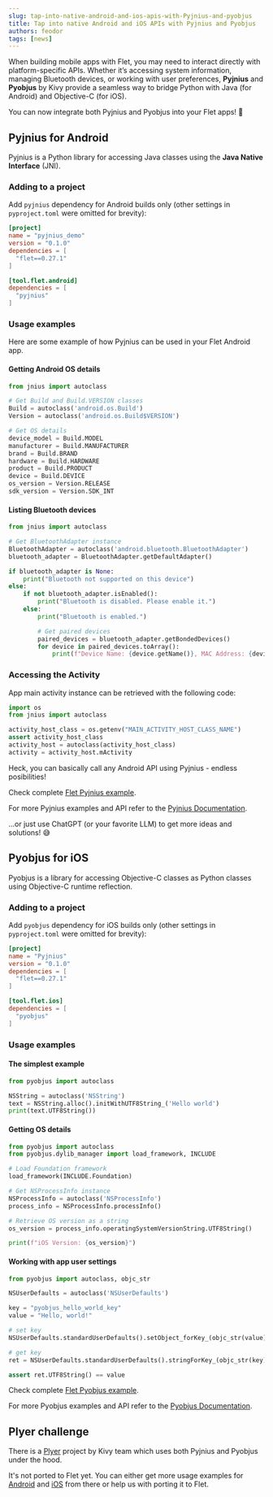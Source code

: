 ```yaml
---
slug: tap-into-native-android-and-ios-apis-with-Pyjnius-and-pyobjus
title: Tap into native Android and iOS APIs with Pyjnius and Pyobjus
authors: feodor
tags: [news]
---
```


When building mobile apps with Flet, you may need to interact directly with platform-specific APIs. Whether it’s accessing system information, managing Bluetooth devices, or working with user preferences, **Pyjnius** and **Pyobjus** by Kivy provide a seamless way to bridge Python with Java (for Android) and Objective-C (for iOS).

You can now integrate both Pyjnius and Pyobjus into your Flet apps! 🚀

<!-- truncate -->

## Pyjnius for Android

Pyjnius is a Python library for accessing Java classes using the **Java Native Interface** (JNI).

### Adding to a project

Add `pyjnius` dependency for Android builds only (other settings in `pyproject.toml` were omitted for brevity):

```toml
[project]
name = "pyjnius_demo"
version = "0.1.0"
dependencies = [
  "flet==0.27.1"
]

[tool.flet.android]
dependencies = [
  "pyjnius"
]
```

### Usage examples

Here are some example of how Pyjnius can be used in your Flet Android app.

#### Getting Android OS details

```python
from jnius import autoclass

# Get Build and Build.VERSION classes
Build = autoclass('android.os.Build')
Version = autoclass('android.os.Build$VERSION')

# Get OS details
device_model = Build.MODEL
manufacturer = Build.MANUFACTURER
brand = Build.BRAND
hardware = Build.HARDWARE
product = Build.PRODUCT
device = Build.DEVICE
os_version = Version.RELEASE
sdk_version = Version.SDK_INT
```

#### Listing Bluetooth devices

```python
from jnius import autoclass

# Get BluetoothAdapter instance
BluetoothAdapter = autoclass('android.bluetooth.BluetoothAdapter')
bluetooth_adapter = BluetoothAdapter.getDefaultAdapter()

if bluetooth_adapter is None:
    print("Bluetooth not supported on this device")
else:
    if not bluetooth_adapter.isEnabled():
        print("Bluetooth is disabled. Please enable it.")
    else:
        print("Bluetooth is enabled.")

        # Get paired devices
        paired_devices = bluetooth_adapter.getBondedDevices()
        for device in paired_devices.toArray():
            print(f"Device Name: {device.getName()}, MAC Address: {device.getAddress()}")
```

### Accessing the Activity

App main activity instance can be retrieved with the following code:

```python
import os
from jnius import autoclass

activity_host_class = os.getenv("MAIN_ACTIVITY_HOST_CLASS_NAME")
assert activity_host_class
activity_host = autoclass(activity_host_class)
activity = activity_host.mActivity
```

Heck, you can basically call any Android API using Pyjnius - endless posibilities!

Check complete [Flet Pyjnius example](https://github.com/flet-dev/python-package-tests/tree/main/Pyjnius).

For more Pyjnius examples and API refer to the [Pyjnius Documentation](https://Pyjnius.readthedocs.io/en/latest/quickstart.html).

...or just use ChatGPT (or your favorite LLM) to get more ideas and solutions! 😅

## Pyobjus for iOS

Pyobjus is a library for accessing Objective-C classes as Python classes using Objective-C runtime reflection.

### Adding to a project

Add `pyobjus` dependency for iOS builds only (other settings in `pyproject.toml` were omitted for brevity):

```toml
[project]
name = "Pyjnius"
version = "0.1.0"
dependencies = [
  "flet==0.27.1"
]

[tool.flet.ios]
dependencies = [
  "pyobjus"
]
```

### Usage examples

#### The simplest example

```python
from pyobjus import autoclass

NSString = autoclass('NSString')
text = NSString.alloc().initWithUTF8String_('Hello world')
print(text.UTF8String())
```

#### Getting OS details

```python
from pyobjus import autoclass
from pyobjus.dylib_manager import load_framework, INCLUDE

# Load Foundation framework
load_framework(INCLUDE.Foundation)

# Get NSProcessInfo instance
NSProcessInfo = autoclass('NSProcessInfo')
process_info = NSProcessInfo.processInfo()

# Retrieve OS version as a string
os_version = process_info.operatingSystemVersionString.UTF8String()

print(f"iOS Version: {os_version}")
```

#### Working with app user settings

```python
from pyobjus import autoclass, objc_str

NSUserDefaults = autoclass('NSUserDefaults')

key = "pyobjus_hello_world_key"
value = "Hello, world!"

# set key
NSUserDefaults.standardUserDefaults().setObject_forKey_(objc_str(value), objc_str(key))

# get key
ret = NSUserDefaults.standardUserDefaults().stringForKey_(objc_str(key))

assert ret.UTF8String() == value
```

Check complete [Flet Pyobjus example](https://github.com/flet-dev/python-package-tests/tree/main/pyobjus).

For more Pyobjus examples and API refer to the [Pyobjus Documentation](https://pyobjus.readthedocs.io/en/latest/quickstart.html).

## Plyer challenge

There is a [Plyer](https://github.com/kivy/plyer) project by Kivy team which uses both Pyjnius and Pyobjus under the hood.

It's not ported to Flet yet. You can either get more usage examples for [Android](https://github.com/kivy/plyer/tree/master/plyer/platforms/android) and [iOS](https://github.com/kivy/plyer/tree/master/plyer/platforms/ios) from there or help us with porting it to Flet.